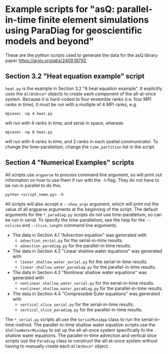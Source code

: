 # Example scripts for "asQ: parallel-in-time finite element simulations using ParaDiag for geoscientific models and beyond"

These are the python scripts used to generate the data for the asQ library paper https://arxiv.org/abs/2409.18792.

## Section 3.2 "Heat equation example" script
`heat.py` is the example in Section 3.2 "A heat equation example".
It explicitly uses the `AllAtOnce*` objects to create each component of the all-at-once system.
Because it is hard-coded to four ensemble ranks (i.e. four MPI ranks in time), it must be run with a multiple of 4 MPI ranks, e.g.

```mpiexec -np 4 heat.py```

will run with 4 ranks in time, and serial in space, whereas

```mpiexec -np 8 heat.py```

will run with 4 ranks in time, and 2 ranks in each spatial communicator.
To change the time-parallelism, change the `time_partition` list in the script.

## Section 4 "Numerical Examples" scripts

All scripts use `argparse` to process command line argument, so will print out information on how to use them if run with the `-h` flag. They do not have to be run in parallel to do this.

`python <script_name.py> -h`

All scripts will also accept a `--show_args` argument, which will print out the value of all argparse arguments at the beginning of the script.
The default arguments for the `*_paradiag.py` scripts do not use time-parallelism, so can be run in serial.
To specify the time-parallelism, see the help for the `--nslices` and `--slice_length` command line arguments.

- The data in Section 4.1 "Advection equation" was generated with
  - `advection_serial.py` for the serial-in-time results.
  - `advection_paradiag.py` for the parallel-in-time results.
- The data in Section 4.2 "Linear shallow water equations" was generated with
  - `linear_shallow_water_serial.py` for the serial-in-time results.
  - `linear_shallow_water_paradiag.py` for the parallel-in-time results.
- The data in Section 4.3 "Nonlinear shallow water equations" was generated with
  - `nonlinear_shallow_water_serial.py` for the serial-in-time results.
  - `nonlinear_shallow_water_paradiag.py` for the parallel-in-time results.
- The data in Section 4.4 "Compressible Euler equations" was generated with
  - `vertical_slice_serial.py` for the serial-in-time results.
  - `vertical_slice_paradiag.py` for the parallel-in-time results.

 The `*_serial.py` scripts all use the `SerialMiniApp` class to run the serial-in-time method.
 The parallel-in-time shallow water equation scripts use the `ShallowWaterMiniApp` to set up the all-at-once system specifically fo the shallow water equations.
 The parallel-in-time advection and vertical slice scripts use the `Paradiag` class to construct the all-at-once system without having to manually create each `AllAtOnce*` object.
